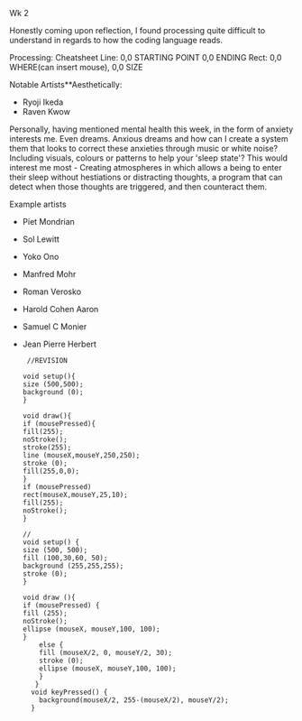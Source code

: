 Wk 2 

Honestly coming upon reflection, I found processing quite difficult to understand in regards to how the coding language reads. 


Processing: 
Cheatsheet
Line: 0,0 STARTING POINT 0,0 ENDING 
Rect: 0,0 WHERE(can insert mouse), 0,0 SIZE 

Notable Artists**Aesthetically: 
- Ryoji Ikeda 
- Raven Kwow

Personally, having mentioned mental health this week, in the form of anxiety interests me. Even dreams. Anxious dreams and how can I create a system them that looks to correct these anxieties through music or white noise? Including visuals, colours or patterns to help your 'sleep state'? This would interest me most - Creating atmospheres in which allows a being to enter their sleep without hestiations or distracting thoughts, a program that can detect when those thoughts are triggered, and then counteract them. 

Example artists
- Piet Mondrian
- Sol Lewitt 
- Yoko Ono
- Manfred Mohr 
- Roman Verosko
- Harold Cohen Aaron 
- Samuel C Monier 
- Jean Pierre Herbert 



       //REVISION
 
      void setup(){
      size (500,500); 
      background (0); 
      } 

      void draw(){
      if (mousePressed){
      fill(255); 
      noStroke(); 
      stroke(255); 
      line (mouseX,mouseY,250,250); 
      stroke (0); 
      fill(255,0,0); 
      }
      if (mousePressed)
      rect(mouseX,mouseY,25,10); 
      fill(255); 
      noStroke(); 
      }
      
      //
      void setup() {
      size (500, 500);
      fill (100,30,60, 50);
      background (255,255,255);
      stroke (0);
      }
		
      void draw (){
      if (mousePressed) {
      fill (255);
      noStroke();
      ellipse (mouseX, mouseY,100, 100);
      }
		  else {
		  fill (mouseX/2, 0, mouseY/2, 30);
		  stroke (0);
		  ellipse (mouseX, mouseY,100, 100);
		  }
		 }
		void keyPressed() {
		  background(mouseX/2, 255-(mouseX/2), mouseY/2);
		}
      
      
